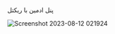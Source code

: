 پنل ادمین با ریکتل

![Screenshot 2023-08-12 021924](https://github.com/mrmolla/react-adimin-dashboard/assets/115748318/5164f084-3072-4e89-8f55-e44c500912d9)
